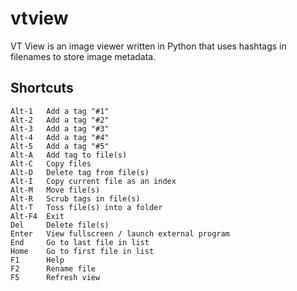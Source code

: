 # vtview
VT View is an image viewer written in Python that uses hashtags in filenames to store image metadata.

## Shortcuts
```
Alt-1   Add a tag "#1"
Alt-2   Add a tag "#2"
Alt-3   Add a tag "#3"
Alt-4   Add a tag "#4"
Alt-5   Add a tag "#5"
Alt-A   Add tag to file(s)
Alt-C   Copy files
Alt-D   Delete tag from file(s)
Alt-I   Copy current file as an index
Alt-M   Move file(s)
Alt-R   Scrub tags in file(s)
Alt-T   Toss file(s) into a folder
Alt-F4  Exit
Del     Delete file(s)
Enter   View fullscreen / launch external program
End     Go to last file in list
Home    Go to first file in list
F1      Help
F2      Rename file
F5      Refresh view
```